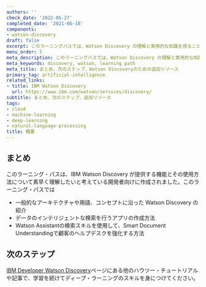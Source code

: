 ```yaml
---
authors: ''
check_date: '2022-05-27'
completed_date: '2021-06-18'
components:
- watson-discovery
draft: false
excerpt: このラーニングパスでは、Watson Discovery の理解と実用的な知識を得ることができます。Discovery の基本を説明し、独自のアプリを作成する方法を説明します。
menu_order: 5
meta_description: このラーニングパスでは、Watson Discovery の理解と実用的な知識を得ることができます。Discovery の基本を説明し、独自のアプリを作成する方法を説明します。
meta_keywords: discovery, watson, learning path
meta_title: まとめ、次のステップ、Watson Discoveryのための追加リソース
primary_tag: artificial-intelligence
related_links:
- title: IBM Watson Discovery
  url: https://www.ibm.com/watson/services/discovery/
subtitle: まとめ、次のステップ、追加リソース
tags:
- cloud
- machine-learning
- deep-learning
- natural-language-processing
title: 概要
---
```


## まとめ

このラーニング・パスは、IBM Watson Discovery が提供する機能とその使用方法について素早く理解したいと考えている開発者向けに作成されました。このラーニング・パスでは

* 一般的なアーキテクチャや用語、コンセプトに沿った Watson Discovery の紹介
* データのインテリジェントな検索を行うアプリの作成方法
* Watson Assistantの検索スキルを使用して、Smart Document Understandingで顧客のヘルプデスクを強化する方法

## 次のステップ

[IBM Developer Watson Discovery](/components/watson-discovery/)ページにある他のハウツー・チュートリアルや記事で、学習を続けてディープ・ラーニングのスキルを身につけてください。